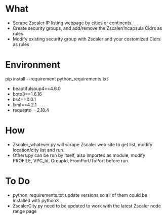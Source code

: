 # What
-   Scrape Zscaler IP listing webpage by cities or continents.
-   Create security groups, and add/remove the Zscaler/Incapsula Cidrs as rules
-   Modify existing security group with Zscaler and your costomized Cidrs as rules


# Environment
pip install --requirement python_requirements.txt
-   beautifulsoup4==4.6.0
-   boto3==1.6.16
-   bs4==0.0.1
-   lxml==4.2.1
-   requests==2.18.4

# How 
- Zscaler_whatever.py will scrape Zscaler web site to get list, modify location/city list and run.
- Others.py can be run by itself, also imported as module, modify PROFILE, VPC_Id, GroupId, FromPort/ToPort before run. 

# To Do
- python_requirements.txt update versions so all of them could be installed with python3
- ZscalerCity.py need to be updated to work with the latest Zscaler node range page
